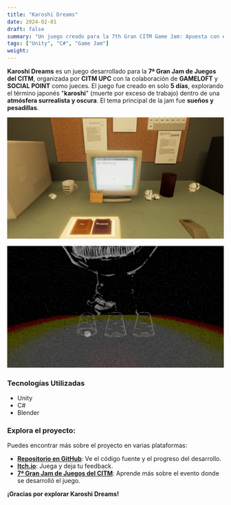 ```yaml
---
title: "Karoshi Dreams"
date: 2024-02-01
draft: false
summary: "Un juego creado para la 7th Gran CITM Game Jam: Apuesta con el diablo mientras trabajas hasta morir."
tags: ["Unity", "C#", "Game Jam"]
weight:
---
```


**Karoshi Dreams** es un juego desarrollado para la **7ª Gran Jam de Juegos del CITM**, organizada por **CITM UPC** con la colaboración de **GAMELOFT** y **SOCIAL POINT** como jueces. El juego fue creado en solo **5 días**, explorando el término japonés "**karoshi**" (muerte por exceso de trabajo) dentro de una **atmósfera surrealista y oscura**. El tema principal de la jam fue **sueños y pesadillas**.

![](img_1.png)

![](img_2.png)

### Tecnologías Utilizadas

- Unity
- C#
- Blender

### Explora el proyecto:

Puedes encontrar más sobre el proyecto en varias plataformas:

- [**Repositorio en GitHub**](https://github.com/Very-Serious-Games/Karoshi-Dreams): Ve el código fuente y el progreso del desarrollo.
- [**Itch.io**](https://mdoradom.itch.io/karoshidreams): Juega y deja tu feedback.
- [**7ª Gran Jam de Juegos del CITM**](https://itch.io/jam/7a-gran-citm-game-jam/): Aprende más sobre el evento donde se desarrolló el juego.

**¡Gracias por explorar Karoshi Dreams!**
